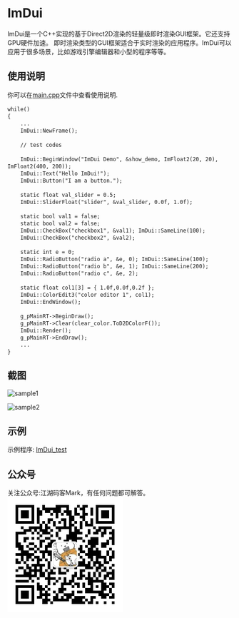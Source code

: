 # ImDui
ImDui是一个C++实现的基于Direct2D渲染的轻量级即时渲染GUI框架。它还支持GPU硬件加速。
即时渲染类型的GUI框架适合于实时渲染的应用程序。ImDui可以应用于很多场景，比如游戏引擎编辑器和小型的程序等等。

## 使用说明
你可以在[main.cpp](https://github.com/Ray1024/ImDui/blob/master/ImDui/main.cpp)文件中查看使用说明.
```
while()
{
    ...
    ImDui::NewFrame();

    // test codes

	ImDui::BeginWindow("ImDui Demo", &show_demo, ImFloat2(20, 20), ImFloat2(400, 200));
	ImDui::Text("Hello ImDui!");
	ImDui::Button("I am a button.");

	static float val_slider = 0.5;
	ImDui::SliderFloat("slider", &val_slider, 0.0f, 1.0f);

	static bool val1 = false;
	static bool val2 = false;
	ImDui::CheckBox("checkbox1", &val1); ImDui::SameLine(100);
	ImDui::CheckBox("checkbox2", &val2);

	static int e = 0;
	ImDui::RadioButton("radio a", &e, 0); ImDui::SameLine(100);
	ImDui::RadioButton("radio b", &e, 1); ImDui::SameLine(200);
	ImDui::RadioButton("radio c", &e, 2);

	static float col1[3] = { 1.0f,0.0f,0.2f };
	ImDui::ColorEdit3("color editor 1", col1);
	ImDui::EndWindow();

    g_pMainRT->BeginDraw();
    g_pMainRT->Clear(clear_color.ToD2DColorF());
    ImDui::Render();
    g_pMainRT->EndDraw();
    ...
}
```

## 截图
![sample1](https://github.com/Ray1024/ImDui/blob/master/samples/sample1.png)

![sample2](https://github.com/Ray1024/ImDui/blob/master/samples/sample2.png)

## 示例
示例程序: [ImDui_test](https://github.com/Ray1024/ImDui/tree/master/samples/ImDui_test)


## 公众号
关注公众号:江湖码客Mark，有任何问题都可解答。</br>
![公众号](https://github.com/Ray1024/Direct2D/blob/master/images/qrcode_for_gh_16bcaf1d516e_258.jpg)